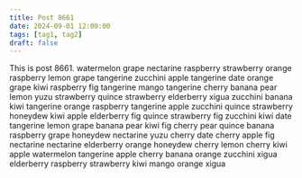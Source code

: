 ```yaml
---
title: Post 8661
date: 2024-09-01 12:00:00
tags: [tag1, tag2]
draft: false
---
```

This is post 8661.
watermelon
grape
nectarine
raspberry
strawberry
orange
raspberry
lemon
grape
tangerine
zucchini
apple
tangerine
date
orange
grape
kiwi
raspberry
fig
tangerine
mango
tangerine
cherry
banana
pear
lemon
yuzu
strawberry
quince
strawberry
elderberry
xigua
zucchini
banana
kiwi
tangerine
orange
raspberry
tangerine
apple
zucchini
quince
strawberry
honeydew
kiwi
apple
elderberry
fig
quince
strawberry
fig
zucchini
kiwi
date
tangerine
lemon
grape
banana
pear
kiwi
fig
cherry
pear
quince
banana
raspberry
grape
honeydew
nectarine
yuzu
cherry
date
cherry
apple
fig
nectarine
nectarine
elderberry
orange
honeydew
cherry
lemon
cherry
kiwi
apple
watermelon
tangerine
apple
cherry
banana
orange
zucchini
xigua
elderberry
raspberry
strawberry
kiwi
mango
orange
xigua
